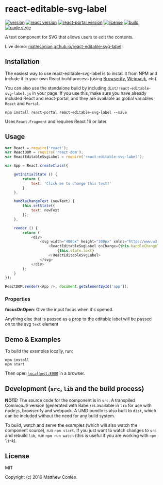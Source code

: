 # react-editable-svg-label

[![version](https://img.shields.io/npm/v/react-editable-svg-label.svg?style=flat-square)][npm]
[![react version](https://img.shields.io/npm/dependency-version/react-editable-svg-label/peer/react.svg)][react]
[![react-portal version](https://img.shields.io/npm/dependency-version/react-editable-svg-label/peer/react-portal.svg)][react]
[![license](https://img.shields.io/npm/l/react-editable-svg-label.svg?style=flat-square)][npm]
[![build](https://img.shields.io/circleci/project/github/mathisonian/react-editable-svg-label.svg?style=flat-square)][build]
[![code style](https://img.shields.io/badge/code_style-prettier-ff69b4.svg?style=flat-square)][prettier]

[npm]: https://npmjs.comreact-editable-svg-label/
[react]: https://github.com/facebook/react/releases
[build]: https://circleci.com/gh/metabolize/react-editable-svg-label/tree/master
[prettier]: https://prettier.io/

A text component for SVG that allows users to edit the contents.

Live demo: [mathisonian.github.io/react-editable-svg-label](http://mathisonian.github.io/react-editable-svg-label/)


## Installation

The easiest way to use react-editable-svg-label is to install it from NPM and include it in your own React build process (using [Browserify](http://browserify.org), [Webpack](http://webpack.github.io/), etc).

You can also use the standalone build by including `dist/react-editable-svg-label.js` in your page. If you use this, make sure you have already included React and react-portal, and they are available as global variables `React` and `Portal`.

```
npm install react-portal react-editable-svg-label --save
```

Uses `React.Fragment` and requires React 16 or later.


## Usage

```js
var React = require('react');
var ReactDOM = require('react-dom');
var ReactEditableSvgLabel = require('react-editable-svg-label');

var App = React.createClass({

	getInitialState () {
		return {
			text: 'Click me to change this text!'
		}
	},

	handleChangeText (newText) {
		this.setState({
			text: newText
		});
	},

	render () {
		return (
			<div>
				<svg width="400px" height="300px" xmlns="http://www.w3.org/2000/svg">
					<ReactEditableSvgLabel onChange={this.handleChangeText} x={10} y={100}>
						{this.state.text}
					</ReactEditableSvgLabel>
				</svg>
			</div>
		);
	}
});

ReactDOM.render(<App />, document.getElementById('app'));
```

### Properties

**focusOnOpen**: Give the input focus when it's opened.

Anything else that is passed as a prop to the editable label will be passed on
to the svg `text` element


## Demo & Examples


To build the examples locally, run:

```
npm install
npm start
```

Then open [`localhost:8000`](http://localhost:8000) in a browser.


## Development (`src`, `lib` and the build process)

**NOTE:** The source code for the component is in `src`. A transpiled CommonJS version (generated with Babel) is available in `lib` for use with node.js, browserify and webpack. A UMD bundle is also built to `dist`, which can be included without the need for any build system.

To build, watch and serve the examples (which will also watch the component source), run `npm start`. If you just want to watch changes to `src` and rebuild `lib`, run `npm run watch` (this is useful if you are working with `npm link`).


## License

MIT

Copyright (c) 2016 Matthew Conlen.

